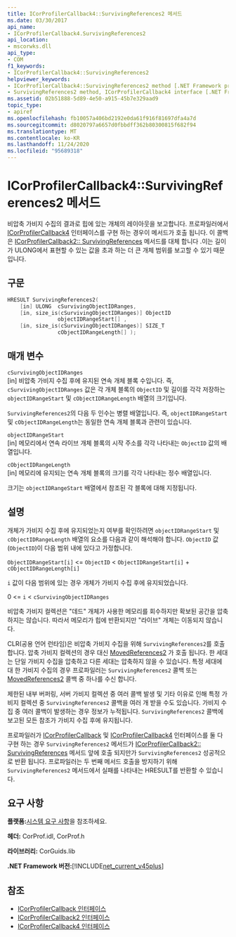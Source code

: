 ```yaml
---
title: ICorProfilerCallback4::SurvivingReferences2 메서드
ms.date: 03/30/2017
api_name:
- ICorProfilerCallback4.SurvivingReferences2
api_location:
- mscorwks.dll
api_type:
- COM
f1_keywords:
- ICorProfilerCallback4::SurvivingReferences2
helpviewer_keywords:
- ICorProfilerCallback4::SurvivingReferences2 method [.NET Framework profiling]
- SurvivingReferences2 method, ICorProfilerCallback4 interface [.NET Framework profiling]
ms.assetid: 02b51888-5d89-4e50-a915-45b7e329aad9
topic_type:
- apiref
ms.openlocfilehash: fb10057a406bd2192e0da61f916f81697dfa4a7d
ms.sourcegitcommit: d8020797a6657d0fbbdff362b80300815f682f94
ms.translationtype: MT
ms.contentlocale: ko-KR
ms.lasthandoff: 11/24/2020
ms.locfileid: "95689318"
---
```

# <a name="icorprofilercallback4survivingreferences2-method"></a>ICorProfilerCallback4::SurvivingReferences2 메서드

비압축 가비지 수집의 결과로 힙에 있는 개체의 레이아웃을 보고합니다. 프로파일러에서 [ICorProfilerCallback4](icorprofilercallback4-interface.md) 인터페이스를 구현 하는 경우이 메서드가 호출 됩니다. 이 콜백은 [ICorProfilerCallback2:: SurvivingReferences](icorprofilercallback2-survivingreferences-method.md) 메서드를 대체 합니다 .이는 길이가 ULONG에서 표현할 수 있는 값을 초과 하는 더 큰 개체 범위를 보고할 수 있기 때문입니다.  
  
## <a name="syntax"></a>구문  
  
```cpp  
HRESULT SurvivingReferences2(  
    [in] ULONG  cSurvivingObjectIDRanges,  
    [in, size_is(cSurvivingObjectIDRanges)] ObjectID  
                objectIDRangeStart[] ,  
    [in, size_is(cSurvivingObjectIDRanges)] SIZE_T  
                cObjectIDRangeLength[] );  
```  
  
## <a name="parameters"></a>매개 변수  

 `cSurvivingObjectIDRanges`  
 [in] 비압축 가비지 수집 후에 유지된 연속 개체 블록 수입니다. 즉, `cSurvivingObjectIDRanges` 값은 각 개체 블록의 `ObjectID` 및 길이를 각각 저장하는 `objectIDRangeStart` 및 `cObjectIDRangeLength` 배열의 크기입니다.  
  
 `SurvivingReferences2`의 다음 두 인수는 병렬 배열입니다. 즉, `objectIDRangeStart` 및 `cObjectIDRangeLength`는 동일한 연속 개체 블록과 관련이 있습니다.  
  
 `objectIDRangeStart`  
 [in] 메모리에서 연속 라이브 개체 블록의 시작 주소를 각각 나타내는 `ObjectID` 값의 배열입니다.  
  
 `cObjectIDRangeLength`  
 [in] 메모리에 유지되는 연속 개체 블록의 크기를 각각 나타내는 정수 배열입니다.  
  
 크기는 `objectIDRangeStart` 배열에서 참조된 각 블록에 대해 지정됩니다.  
  
## <a name="remarks"></a>설명  

 개체가 가비지 수집 후에 유지되었는지 여부를 확인하려면 `objectIDRangeStart` 및 `cObjectIDRangeLength` 배열의 요소를 다음과 같이 해석해야 합니다. `ObjectID` 값(`ObjectID`)이 다음 범위 내에 있다고 가정합니다.  
  
 `ObjectIDRangeStart[i]` <= `ObjectID` < `ObjectIDRangeStart[i]` + `cObjectIDRangeLength[i]`  
  
 `i` 값이 다음 범위에 있는 경우 개체가 가비지 수집 후에 유지되었습니다.  
  
 0 <= `i` < `cSurvivingObjectIDRanges`  
  
 비압축 가비지 컬렉션은 "데드" 개체가 사용한 메모리를 회수하지만 확보된 공간을 압축하지는 않습니다. 따라서 메모리가 힙에 반환되지만 "라이브" 개체는 이동되지 않습니다.  
  
 CLR(공용 언어 런타임)은 비압축 가비지 수집을 위해 `SurvivingReferences2`를 호출합니다. 압축 가비지 컬렉션의 경우 대신 [MovedReferences2](icorprofilercallback4-movedreferences2-method.md) 가 호출 됩니다. 한 세대는 단일 가비지 수집을 압축하고 다른 세대는 압축하지 않을 수 있습니다. 특정 세대에 대 한 가비지 수집의 경우 프로파일러는 `SurvivingReferences2` 콜백 또는 [MovedReferences2](icorprofilercallback4-movedreferences2-method.md) 콜백 중 하나를 수신 합니다.  
  
 제한된 내부 버퍼링, 서버 가비지 컬렉션 중 여러 콜백 발생 및 기타 이유로 인해 특정 가비지 컬렉션 중 `SurvivingReferences2` 콜백을 여러 개 받을 수도 있습니다. 가비지 수집 중 여러 콜백이 발생하는 경우 정보가 누적됩니다. `SurvivingReferences2` 콜백에 보고된 모든 참조가 가비지 수집 후에 유지됩니다.  
  
 프로파일러가 [ICorProfilerCallback](icorprofilercallback-interface.md) 및 [ICorProfilerCallback4](icorprofilercallback4-interface.md) 인터페이스를 둘 다 구현 하는 경우 `SurvivingReferences2` 메서드가 [ICorProfilerCallback2:: SurvivingReferences](icorprofilercallback2-survivingreferences-method.md) 메서드 앞에 호출 되지만가 `SurvivingReferences2` 성공적으로 반환 됩니다. 프로파일러는 두 번째 메서드 호출을 방지하기 위해 `SurvivingReferences2` 메서드에서 실패를 나타내는 HRESULT를 반환할 수 있습니다.  
  
## <a name="requirements"></a>요구 사항  

 **플랫폼:**[시스템 요구 사항](../../get-started/system-requirements.md)을 참조하세요.  
  
 **헤더:** CorProf.idl, CorProf.h  
  
 **라이브러리:** CorGuids.lib  
  
 **.NET Framework 버전:**[!INCLUDE[net_current_v45plus](../../../../includes/net-current-v45plus-md.md)]  
  
## <a name="see-also"></a>참조

- [ICorProfilerCallback 인터페이스](icorprofilercallback-interface.md)
- [ICorProfilerCallback2 인터페이스](icorprofilercallback2-interface.md)
- [ICorProfilerCallback4 인터페이스](icorprofilercallback4-interface.md)
